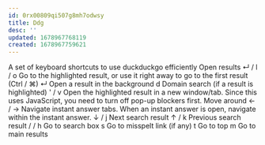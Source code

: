```yaml
---
id: 0rx00809qi507g8mh7odwsy
title: Ddg
desc: ''
updated: 1678967768119
created: 1678967759621
---
```

A set of keyboard shortcuts to use duckduckgo efficiently
Open results
↵ / l / o	Go to the highlighted result, or use it right away to go to the first result
(Ctrl / ⌘) ↵	Open a result in the background
d	Domain search (if a result is highlighted)
' / v	Open the highlighted result in a new window/tab. Since this uses JavaScript, you need to turn off pop-up blockers first.
Move around
← / →	Navigate instant answer tabs. When an instant answer is open, navigate within the instant answer.
↓ / j	Next search result
↑ / k	Previous search result
/ / h	Go to search box
s	Go to misspelt link (if any)
t	Go to top
m	Go to main results